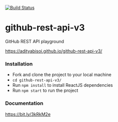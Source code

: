 [![Build Status](https://travis-ci.org/adityabisoi/github-rest-api-v3.svg?branch=main)](https://travis-ci.org/adityabisoi/github-rest-api-v3)

# github-rest-api-v3
GitHub REST API playground

https://adityabisoi.github.io/github-rest-api-v3/

### Installation
* Fork and clone the project to your local machine
* `cd github-rest-api-v3/`
* Run `npm install` to install ReactJS dependencies
* Run `npm start` to run the project

### Documentation
https://bit.ly/3kRkM2e
